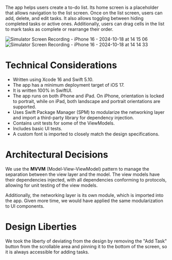  The app helps users create a to-do list. Its home screen is a placeholder that allows navigation to the list screen. Once on the list screen, users can add, delete, and edit tasks. It also allows toggling between hiding completed tasks or active ones. Additionally, users can drag cells in the list to mark tasks as complete or rearrange their order.

![Simulator Screen Recording - iPhone 16 - 2024-10-18 at 14 15 06](https://github.com/user-attachments/assets/ed2bf3f4-bd8d-4e3f-a76e-e6884c935b34)         ![Simulator Screen Recording - iPhone 16 - 2024-10-18 at 14 14 33](https://github.com/user-attachments/assets/44f395ef-55b3-408d-9c77-1a95e28f320c)

 # Technical Considerations

 - Written using Xcode 16 and Swift 5.10.
 - The app has a minimum deployment target of iOS 17.
 - It is written 100% in SwiftUI.
 - The app runs on both iPhone and iPad. On iPhone, orientation is locked to portrait, while on iPad, both landscape and portrait orientations are supported.
 - Uses Swift Package Manager (SPM) to modularize the networking layer and import a third-party library for dependency injection.
 - Contains unit tests for some of the ViewModels.
 - Includes basic UI tests.
 - A custom font is imported to closely match the design specifications.

 # Architectural Decisions

 We use the **MVVM** (Model-View-ViewModel) pattern to manage the separation between the view layer and the model. The view models have their dependencies injected, with all dependencies conforming to protocols, allowing for unit testing of the view models.

 Additionally, the networking layer is its own module, which is imported into the app. Given more time, we would have applied the same modularization to UI components.

# Design Liberties

We took the liberty of deviating from the design by removing the "Add Task" button from the scrollable area and pinning it to the bottom of the screen, so it is always accessible for adding tasks.
